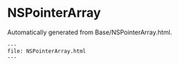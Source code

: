 
# NSPointerArray

Automatically generated from Base/NSPointerArray.html.

``` {raw} html
---
file: NSPointerArray.html
---
```

